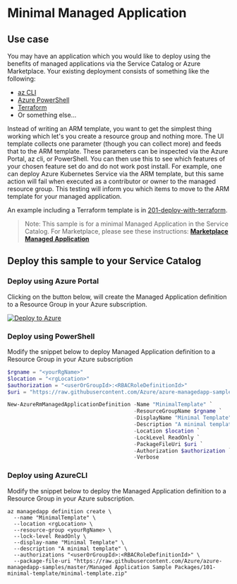 # Minimal Managed Application

## Use case
You may have an application which you would like to deploy using the benefits of managed applications
via the Service Catalog or Azure Marketplace. Your existing deployment consists of something like the 
following:
* [az CLI](https://docs.microsoft.com/cli/azure/install-azure-cli) 
* [Azure PowerShell](https://docs.microsoft.com/powershell/azure/)
* [Terraform](https://www.terraform.io/docs/providers/azurerm/index.html)
* Or something else...

Instead of writing an ARM template, you want to get the simplest thing working which let's you create a resource group and nothing more. The UI template collects one parameter (though you can collect more) and feeds that to the ARM template. These parameters can be inspected via the Azure Portal, az cli, or PowerShell. You can then use this to see which features of your chosen feature set do and do not work post install. For example, one can deploy Azure Kubernetes Service via the ARM template, but this same action will fail when executed as a contributor or owner to the managed resource group. This testing will inform you which items to move to the ARM template for your managed application. 

An example including a Terraform template is in [201-deploy-with-terraform](../201-deploy-with-terraform).

>Note: This sample is for a minimal Managed Application in the Service Catalog. For Marketplace, please see these instructions:
[**Marketplace Managed Application**](https://docs.microsoft.com/azure/managed-applications/publish-marketplace-app)

## Deploy this sample to your Service Catalog

### Deploy using Azure Portal

Clicking on the button below, will create the Managed Application definition to a Resource Group in your Azure subscription.

[![Deploy to Azure](http://azuredeploy.net/deploybutton.png)](https://portal.azure.com/#create/Microsoft.Template/uri/https%3A%2F%2Fraw.githubusercontent.com%2Fazure%2Fazure-managedapp-samples%2Fmaster%2FManaged%2520Application%2520Sample%2520Packages%2F101-minimal-template%2Fazuredeploy.json)

### Deploy using PowerShell

Modify the snippet below to deploy Managed Application definition to a Resource Group in your Azure subscription

````powershell
$rgname = "<yourRgName>"
$location = "<rgLocation>"
$authorization = "<userOrGroupId>:<RBACRoleDefinitionId>"
$uri = "https://raw.githubusercontent.com/Azure/azure-managedapp-samples/master/Managed Application Sample Packages/101-minimal-template/minimal-template.zip"

New-AzureRmManagedApplicationDefinition -Name "MinimalTemplate" `
                                        -ResourceGroupName $rgname `
                                        -DisplayName "Minimal Template" `
                                        -Description "A minimal template" `
                                        -Location $location `
                                        -LockLevel ReadOnly `
                                        -PackageFileUri $uri `
                                        -Authorization $authorization `
                                        -Verbose
````

### Deploy using AzureCLI

Modify the snippet below to deploy the Managed Application definition to a Resource Group in your Azure subscription.

````azureCLI
az managedapp definition create \
  --name "MinimalTemplate" \
  --location <rgLocation> \
  --resource-group <yourRgName> \
  --lock-level ReadOnly \
  --display-name "Minimal Template" \
  --description "A minimal template" \
  --authorizations "<userOrGroupId>:<RBACRoleDefinitionId>" \
  --package-file-uri "https://raw.githubusercontent.com/Azure/azure-managedapp-samples/master/Managed Application Sample Packages/101-minimal-template/minimal-template.zip"
````
